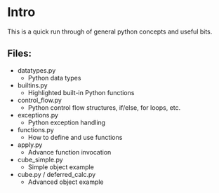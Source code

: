 Intro
===
This is a quick run through of general python concepts and useful bits.

Files:
---
   * datatypes.py 
      * Python data types
   * builtins.py
      * Highlighted built-in Python functions
   * control_flow.py
      * Python control flow structures, if/else, for loops, etc.
   * exceptions.py
      * Python exception handling
   * functions.py
      * How to define and use functions
   * apply.py
      * Advance function invocation
   * cube_simple.py
      * Simple object example
   * cube.py / deferred_calc.py
      * Advanced object example
